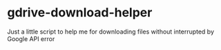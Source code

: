 # gdrive-download-helper
Just a little script to help me for downloading files without interrupted by Google API error
